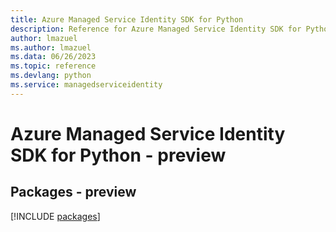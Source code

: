 ```yaml
---
title: Azure Managed Service Identity SDK for Python
description: Reference for Azure Managed Service Identity SDK for Python
author: lmazuel
ms.author: lmazuel
ms.data: 06/26/2023
ms.topic: reference
ms.devlang: python
ms.service: managedserviceidentity
---
```

# Azure Managed Service Identity SDK for Python - preview
## Packages - preview
[!INCLUDE [packages](managed-service-identity-index.md)]